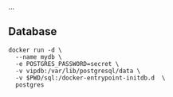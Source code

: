 ...




## Database

```
docker run -d \
  --name mydb \
  -e POSTGRES_PASSWORD=secret \
  -v vipdb:/var/lib/postgresql/data \
  -v $PWD/sql:/docker-entrypoint-initdb.d  \
  postgres
```